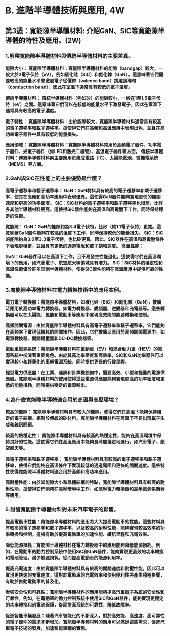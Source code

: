 # B. 進階半導體技術與應用, 4W
## 第3週：寬能隙半導體材料: 介紹GaN、SiC等寬能隙半導體的特性及應用。(2W)
### 1.解釋寬能隙半導體材料與傳統半導體材料的主要差異。

**能隙大小：
寬能隙半導體材料：寬能隙半導體材料的能隙（bandgap）較大，一般大於2電子伏特（eV），例如碳化硅（SiC）和氮化鎵（GaN）。這意味著它們需要較高的能量水平來激發電子從價帶（valence band）跳躍到導帶（conduction band），因此在室溫下通常具有較低的電子濃度。**

**傳統半導體材料：
傳統半導體材料（例如矽）的能隙較小，一般在1至1.5電子伏特（eV）之間。這意味著它們可以在較低的能量水平下激發電子，因此在室溫下通常具有較高的電子濃度。**

**電子特性：
寬能隙半導體材料：由於能隙較大，寬能隙半導體材料通常具有較高的電子遷移率和載子遷移率。這使得它們在高頻和高溫應用中表現出色，並且在高功率電子器件中具有較低的能量損失。**

**應用領域：
寬能隙半導體材料：寬能隙半導體材料常用於高頻電子器件、功率電子器件、光電子器件（如LED和激光二極管）、高溫電子器件等方面。
傳統半導體材料：傳統半導體材料則主要應用於集成電路（IC）、太陽能電池、微機電系統（MEMS）等方面。**

### 2.GaN與SiC在性能上的主要優勢是什麼？

**高電子遷移率和載子遷移率：
GaN：GaN材料具有較高的電子遷移率和載子遷移率，使其在高頻和高功率應用中表現優異。這使得GaN器件能夠實現更快的開關速度和更高的功率密度。
SiC：SiC材料的電子遷移率和載子遷移率也很高，比許多其他半導體材料更高。這使得SiC器件能夠在高溫和高電壓下工作，同時保持穩定的性能。**

**寬能隙：
GaN：GaN的能隙約為3.4電子伏特，比矽（約1.1電子伏特）更寬。這意味著GaN器件能夠在較高的溫度下工作，同時保持較低的能量損失。
SiC：SiC的能隙約為3.0至3.3電子伏特，也比矽更寬。因此，SiC器件在高溫和高電壓條件下表現更穩定，並且具有更低的通道電阻和載子飽和速度。
高溫性能：**

**GaN：GaN器件可以在高溫下工作，且不易發生性能退化。這使得它們在高溫環境下的應用，如汽車電子、航空航天等領域具有潛力。
SiC：SiC材料的穩定性和高溫性能優於許多其他半導體材料，使得SiC器件能夠在高溫應用中提供可靠的性能。**


### 3.寬能隙半導體材料在電力轉換技術中的應用案例。

**電力電子轉換器：寬能隙半導體材料，如碳化硅（SiC）和氮化鎵（GaN），被廣泛應用於高功率電力轉換器，如電力轉換器、變頻器、逆變器和充電器等。這些轉換器可以在太陽能、風能和電動車等應用中實現高效能的能源轉換和控制。**

**高頻開關電源：由於寬能隙半導體材料具有高電子遷移率和載子遷移率，它們能夠在高頻率下實現低損耗的開關操作。因此，它們被廣泛應用於高頻開關電源中，如電源轉換器、開關穩壓器和DC-DC轉換器等。**

**電動車電源系統：寬能隙半導體材料在電動車（EV）和混合動力車（HEV）的電源系統中扮演著重要角色。由於其高功率密度和高效率，SiC和GaN功率器件可以實現較小和輕量化的車輛電源系統，同時提供更長的行駛里程。**

**輕型電力供應器：在工業、通訊和計算機設備中，需要高效、小型和輕量的電源供應器。寬能隙半導體材料的使用使得這些電源供應器能夠實現更高的功率密度和更低的能量損耗，同時提供穩定的電源輸出。**

### 4.為什麼寬能隙半導體適合用於高溫與高壓環境？

**較高的能隙：
寬能隙半導體材料具有較大的能隙，使得它們在高溫下能夠保持穩定的電子結構。相對於傳統的矽材料，寬能隙半導體材料在高溫下不易出現載子生成和雜訊問題。**

**較高的熱穩定性：
寬能隙半導體材料具有較高的熱穩定性，能夠在高溫環境中保持良好的性能。這使得它們在高溫應用中能夠長時間穩定地運行，如汽車電子、航空航天等。**

**高電子遷移率和載子遷移率：
寬能隙半導體材料具有較高的電子遷移率和載子遷移率，使得它們能夠在高溫條件下實現較低的通道電阻和更快的開關速度。這些特性使得寬能隙半導體材料適合用於高頻和高功率應用。**

**高耐壓性能：由於其能隙大小和晶體結構的特點，寬能隙半導體材料具有較高的耐壓性能。這使得它們能夠在高壓環境中工作，如高壓電力轉換器和高壓電源供應器等應用。**

### 5.討論寬能隙半導體材料對未來汽車電子的影響。

**提高電動車性能：寬能隙半導體材料的應用將大大提高電動車的性能。這些材料具有較高的電子遷移率和載子遷移率，以及較高的耐壓性能，能夠實現較高效率的功率轉換和控制。這將有助於提高電動車的加速性能、續航里程和充電效率。**

**降低能源損耗：寬能隙半導體材料在電力轉換器中的應用能夠降低能源損耗。例如，在電動車的動力控制系統中使用SiC和GaN器件，能夠實現更高效的功率轉換和電池管理，減少能源損耗，從而提高電動車的能源利用率。**

**提高充電速度：由於寬能隙半導體材料具有較高的開關速度和耐壓性能，因此可以實現更快速的充電速度。這對於電動車的充電效率和使用便利性將產生積極影響，有助於推動電動車的普及化。**

**增強安全性和可靠性：寬能隙半導體材料的應用能夠提高汽車電子系統的安全性和可靠性。例如，在電動車的動力控制系統中使用SiC和GaN器件，能夠實現更穩定的功率轉換和過電流保護，從而提高系統的可靠性，降低故障率。**

**促進智能車輛發展：隨著汽車智能化的不斷深入，對於高效能、高速度、高可靠性的電子器件的需求不斷增加。寬能隙半導體材料的應用可以滿足這些需求，促進汽車電子技術的發展，加速智能車輛的實現。**




